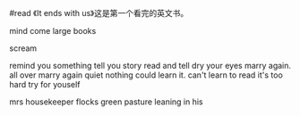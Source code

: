 #read 《It ends with us》这是第一个看完的英文书。

mind 
come large books

scream

remind you something
tell you story
read and tell
dry your eyes
marry again.
all over
marry again
quiet 
nothing
could learn it.
can't learn to read
it's too hard
try for youself

mrs
housekeeper 
flocks green
pasture
leaning in his 
